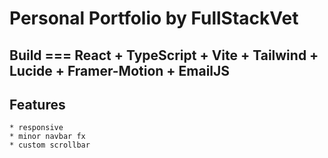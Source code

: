 # Personal Portfolio by FullStackVet

## Build === React + TypeScript + Vite + Tailwind + Lucide + Framer-Motion + EmailJS

## Features

    * responsive
    * minor navbar fx
    * custom scrollbar
